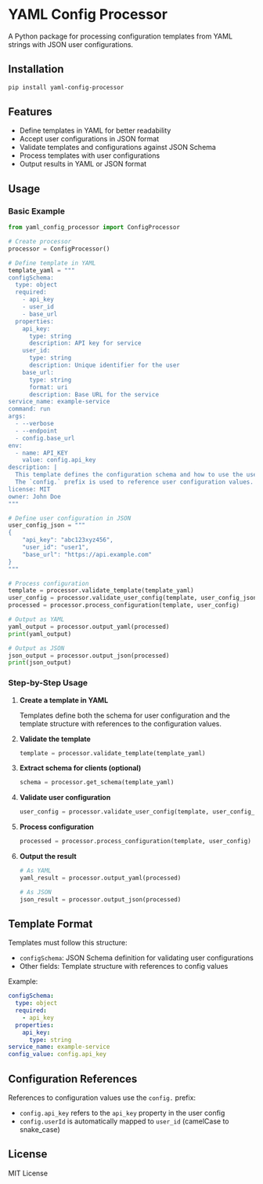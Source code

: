 # YAML Config Processor

A Python package for processing configuration templates from YAML strings with JSON user configurations.

## Installation

```bash
pip install yaml-config-processor
```

## Features

- Define templates in YAML for better readability
- Accept user configurations in JSON format
- Validate templates and configurations against JSON Schema
- Process templates with user configurations
- Output results in YAML or JSON format

## Usage

### Basic Example

```python
from yaml_config_processor import ConfigProcessor

# Create processor
processor = ConfigProcessor()

# Define template in YAML
template_yaml = """
configSchema:
  type: object
  required:
    - api_key
    - user_id
    - base_url
  properties:
    api_key:
      type: string
      description: API key for service
    user_id:
      type: string
      description: Unique identifier for the user
    base_url:
      type: string
      format: uri
      description: Base URL for the service
service_name: example-service
command: run
args:
  - --verbose
  - --endpoint
  - config.base_url
env:
  - name: API_KEY
    value: config.api_key
description: |
  This template defines the configuration schema and how to use the user-provided values.
  The `config.` prefix is used to reference user configuration values.
license: MIT
owner: John Doe
"""

# Define user configuration in JSON
user_config_json = """
{
    "api_key": "abc123xyz456",
    "user_id": "user1",
    "base_url": "https://api.example.com"
}
"""

# Process configuration
template = processor.validate_template(template_yaml)
user_config = processor.validate_user_config(template, user_config_json)
processed = processor.process_configuration(template, user_config)

# Output as YAML
yaml_output = processor.output_yaml(processed)
print(yaml_output)

# Output as JSON
json_output = processor.output_json(processed)
print(json_output)
```

### Step-by-Step Usage

1. **Create a template in YAML**

   Templates define both the schema for user configuration and the template structure with references to the configuration values.

2. **Validate the template**

   ```python
   template = processor.validate_template(template_yaml)
   ```

3. **Extract schema for clients (optional)**

   ```python
   schema = processor.get_schema(template_yaml)
   ```

4. **Validate user configuration**

   ```python
   user_config = processor.validate_user_config(template, user_config_json)
   ```

5. **Process configuration**

   ```python
   processed = processor.process_configuration(template, user_config)
   ```

6. **Output the result**

   ```python
   # As YAML
   yaml_result = processor.output_yaml(processed)
   
   # As JSON
   json_result = processor.output_json(processed)
   ```

## Template Format

Templates must follow this structure:

- `configSchema`: JSON Schema definition for validating user configurations
- Other fields: Template structure with references to config values

Example:

```yaml
configSchema:
  type: object
  required:
    - api_key
  properties:
    api_key:
      type: string
service_name: example-service
config_value: config.api_key
```

## Configuration References

References to configuration values use the `config.` prefix:

- `config.api_key` refers to the `api_key` property in the user config
- `config.userId` is automatically mapped to `user_id` (camelCase to snake_case)

## License

MIT License
